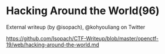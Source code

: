 # Hacking Around the World(96)

External writeup (by @isopach), @kohyouliang on Twitter

https://github.com/Isopach/CTF-Writeup/blob/master/openctf-19/web/hacking-around-the-world.md
